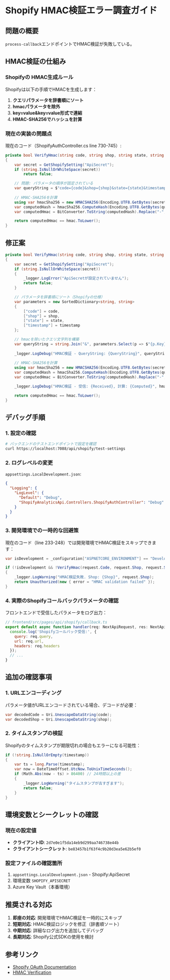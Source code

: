 # Shopify HMAC検証エラー調査ガイド

## 問題の概要
`process-callback`エンドポイントでHMAC検証が失敗している。

## HMAC検証の仕組み

### Shopifyの HMAC生成ルール
Shopifyは以下の手順でHMACを生成します：

1. **クエリパラメータを辞書順にソート**
2. **hmacパラメータを除外**
3. **key=value&key=value形式で連結**
4. **HMAC-SHA256でハッシュを計算**

### 現在の実装の問題点

現在のコード（ShopifyAuthController.cs line 730-745）:
```csharp
private bool VerifyHmac(string code, string shop, string state, string timestamp, string hmac)
{
    var secret = GetShopifySetting("ApiSecret");
    if (string.IsNullOrWhiteSpace(secret))
        return false;

    // 問題: パラメータの順序が固定されている
    var queryString = $"code={code}&shop={shop}&state={state}&timestamp={timestamp}";
    
    // HMAC-SHA256を計算
    using var hmacSha256 = new HMACSHA256(Encoding.UTF8.GetBytes(secret));
    var computedHash = hmacSha256.ComputeHash(Encoding.UTF8.GetBytes(queryString));
    var computedHmac = BitConverter.ToString(computedHash).Replace("-", "").ToLower();

    return computedHmac == hmac.ToLower();
}
```

## 修正案

```csharp
private bool VerifyHmac(string code, string shop, string state, string timestamp, string hmac)
{
    var secret = GetShopifySetting("ApiSecret");
    if (string.IsNullOrWhiteSpace(secret))
    {
        _logger.LogError("ApiSecretが設定されていません");
        return false;
    }

    // パラメータを辞書順にソート（Shopifyの仕様）
    var parameters = new SortedDictionary<string, string>
    {
        ["code"] = code,
        ["shop"] = shop,
        ["state"] = state,
        ["timestamp"] = timestamp
    };

    // hmacを除いたクエリ文字列を構築
    var queryString = string.Join("&", parameters.Select(p => $"{p.Key}={p.Value}"));
    
    _logger.LogDebug("HMAC検証 - QueryString: {QueryString}", queryString);
    
    // HMAC-SHA256を計算
    using var hmacSha256 = new HMACSHA256(Encoding.UTF8.GetBytes(secret));
    var computedHash = hmacSha256.ComputeHash(Encoding.UTF8.GetBytes(queryString));
    var computedHmac = BitConverter.ToString(computedHash).Replace("-", "").ToLower();

    _logger.LogDebug("HMAC検証 - 受信: {Received}, 計算: {Computed}", hmac, computedHmac);

    return computedHmac == hmac.ToLower();
}
```

## デバッグ手順

### 1. 設定の確認
```bash
# バックエンドのテストエンドポイントで設定を確認
curl https://localhost:7088/api/shopify/test-settings
```

### 2. ログレベルの変更
`appsettings.LocalDevelopment.json`:
```json
{
  "Logging": {
    "LogLevel": {
      "Default": "Debug",
      "ShopifyAnalyticsApi.Controllers.ShopifyAuthController": "Debug"
    }
  }
}
```

### 3. 開発環境での一時的な回避策

現在のコード（line 233-248）では開発環境でHMAC検証をスキップできます：
```csharp
var isDevelopment = _configuration["ASPNETCORE_ENVIRONMENT"] == "Development";

if (!isDevelopment && !VerifyHmac(request.Code, request.Shop, request.State, request.Timestamp, request.Hmac))
{
    _logger.LogWarning("HMAC検証失敗. Shop: {Shop}", request.Shop);
    return Unauthorized(new { error = "HMAC validation failed" });
}
```

### 4. 実際のShopifyコールバックパラメータの確認

フロントエンドで受信したパラメータをログ出力：
```javascript
// frontend/src/pages/api/shopify/callback.ts
export default async function handler(req: NextApiRequest, res: NextApiResponse) {
  console.log('Shopifyコールバック受信:', {
    query: req.query,
    url: req.url,
    headers: req.headers
  });
  // ...
}
```

## 追加の確認事項

### 1. URLエンコーディング
パラメータ値がURLエンコードされている場合、デコードが必要：
```csharp
var decodedCode = Uri.UnescapeDataString(code);
var decodedShop = Uri.UnescapeDataString(shop);
```

### 2. タイムスタンプの検証
Shopifyのタイムスタンプが期限切れの場合もエラーになる可能性：
```csharp
if (!string.IsNullOrEmpty(timestamp))
{
    var ts = long.Parse(timestamp);
    var now = DateTimeOffset.UtcNow.ToUnixTimeSeconds();
    if (Math.Abs(now - ts) > 86400) // 24時間以上の差
    {
        _logger.LogWarning("タイムスタンプが古すぎます");
        return false;
    }
}
```

## 環境変数とシークレットの確認

### 現在の設定値
- **クライアントID**: `2d7e0e1f5da14eb9d299aa746738e44b`
- **クライアントシークレット**: `be83457b1f63f4c9b20d3ea5e62b5ef0`

### 設定ファイルの確認箇所
1. `appsettings.LocalDevelopment.json` - Shopify:ApiSecret
2. 環境変数 `SHOPIFY_APISECRET`
3. Azure Key Vault（本番環境）

## 推奨される対応

1. **即座の対応**: 開発環境でHMAC検証を一時的にスキップ
2. **短期対応**: HMAC検証ロジックを修正（辞書順ソート）
3. **中期対応**: 詳細なログ出力を追加してデバッグ
4. **長期対応**: Shopify公式SDKの使用を検討

## 参考リンク
- [Shopify OAuth Documentation](https://shopify.dev/docs/apps/auth/oauth)
- [HMAC Verification](https://shopify.dev/docs/apps/auth/oauth/getting-started#verify-the-installation-request)